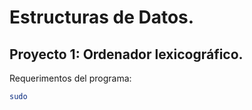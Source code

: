 Estructuras de Datos.
====================

Proyecto 1: Ordenador lexicográfico.
--------------------
Requerimentos del programa: 
```bash
sudo


